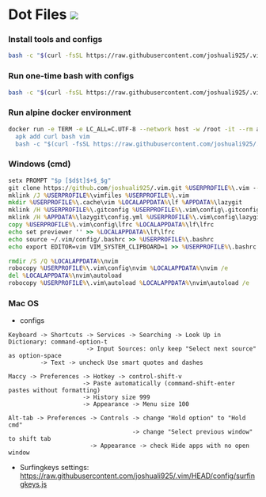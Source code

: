 # Dot Files ![](https://img.shields.io/github/repo-size/joshuali925/.vim?style=for-the-badge&label=SIZE&logo=codesandbox&color=8BD5CA&labelColor=302D41&logoColor=D9E0EE)

### Install tools and configs

```bash
bash -c "$(curl -fsSL https://raw.githubusercontent.com/joshuali925/.vim/HEAD/install.sh)"
```

### Run one-time bash with configs

```bash
bash -c "$(curl -fsSL https://raw.githubusercontent.com/joshuali925/.vim/HEAD/bin/bashrc)"
```

### Run alpine docker environment

```bash
docker run -e TERM -e LC_ALL=C.UTF-8 --network host -w /root -it --rm alpine sh -c '
  apk add curl bash vim
  bash -c "$(curl -fsSL https://raw.githubusercontent.com/joshuali925/.vim/HEAD/bin/bashrc)"'
```

### Windows (cmd)

```cmd
setx PROMPT "$p [$d$t]$+$_$g"
git clone https://github.com/joshuali925/.vim.git %USERPROFILE%\.vim --depth=1
mklink /J %USERPROFILE%\vimfiles %USERPROFILE%\.vim
mkdir %USERPROFILE%\.cache\vim %LOCALAPPDATA%\lf %APPDATA%\lazygit
mklink /H %USERPROFILE%\.gitconfig %USERPROFILE%\.vim\config\.gitconfig
mklink /H %APPDATA%\lazygit\config.yml %USERPROFILE%\.vim\config\lazygit_config.yml
copy %USERPROFILE%\.vim\config\lfrc %LOCALAPPDATA%\lf\lfrc
echo set previewer '' >> %LOCALAPPDATA%\lf\lfrc
echo source ~/.vim/config/.bashrc >> %USERPROFILE%\.bashrc
echo export EDITOR=vim VIM_SYSTEM_CLIPBOARD=1 >> %USERPROFILE%\.bashrc

rmdir /S /Q %LOCALAPPDATA%\nvim
robocopy %USERPROFILE%\.vim\config\nvim %LOCALAPPDATA%\nvim /e
del %LOCALAPPDATA%\nvim\autoload
robocopy %USERPROFILE%\.vim\autoload %LOCALAPPDATA%\nvim\autoload /e
```

### Mac OS

- configs

```
Keyboard -> Shortcuts -> Services -> Searching -> Look Up in Dictionary: command-option-t
                      -> Input Sources: only keep "Select next source" as option-space
         -> Text -> uncheck Use smart quotes and dashes

Maccy -> Preferences -> Hotkey -> control-shift-v
                     -> Paste automatically (command-shift-enter pastes without formatting)
                     -> History size 999
                     -> Appearance -> Menu size 100

Alt-tab -> Preferences -> Controls -> change "Hold option" to "Hold cmd"
                                   -> change "Select previous window" to shift tab
                       -> Appearance -> check Hide apps with no open window
```

- Surfingkeys settings: https://raw.githubusercontent.com/joshuali925/.vim/HEAD/config/surfingkeys.js
